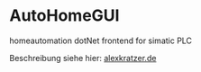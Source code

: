 # AutoHomeGUI
homeautomation dotNet frontend for simatic PLC

Beschreibung siehe hier: 
<a href="http://alexkratzer.de/">alexkratzer.de</a>

